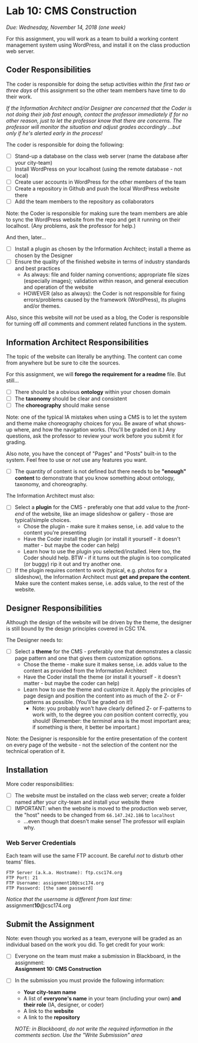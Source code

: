 # Lab 10: CMS Construction

*Due: Wednesday, November 14, 2018 (one week)* 

For this assignment, you will work as a team to build a working content management system using WordPress, and install it on the class production web server.

## Coder Responsibilities

The coder is responsible for doing the setup activities *within the first two or three days* of this assignment so the other team members have time to do their work.

_If the Information Architect and/or Designer are concerned that the Coder is not doing their job fast enough, contact the professor immediately if for no other reason, just to let the professor know that there are concerns.  The professor will monitor the situation and adjust grades accordingly ...but only if he's alerted early in the process!_

The coder is responsible for doing the following:

- [ ] Stand-up a database on the class web server (name the database after your city-team)
- [ ] Install WordPress on your localhost (using the remote database - not local)
- [ ] Create user accounts in WordPress for the other members of the team
- [ ] Create a repository in Github and push the local WordPress website there
- [ ] Add the team members to the repository as collaborators

Note: the Coder is responsible for making sure the team members are able to sync the WordPress website from the repo and get it running on their localhost.  (Any problems, ask the professor for help.)

And then, later...

- [ ] Install a plugin as chosen by the Information Architect; install a theme as chosen by the Designer
- [ ] Ensure the quality of the finished website in terms of industry standards and best practices
  - As always: file and folder naming conventions; appropriate file sizes (especially images); validation within reason, and general execution and operation of the website
  - HOWEVER (also as always): the Coder is not responsible for fixing errors/problems caused by the framework (WordPress), its plugins and/or themes.

Also, since this website will *not* be used as a blog, the Coder is responsible for turning off *all* comments and comment related functions in the system.  

## Information Architect Responsibilities

The topic of the website can literally be anything.  The content can come from anywhere but be sure to cite the sources.

For this assignment, we will **forego the requirement for a readme** file.  But still...

- [ ] There should be a obvious **ontology** within your chosen domain
- [ ] The **taxonomy** should be clear and consistent
- [ ] The **choreography** should make sense

Note: one of the typical IA mistakes when using a CMS is to let the system and theme make choreography choices for you.  Be aware of what shows-up where, and how the navigation works.  (You'll be graded on it.)  Any questions, ask the professor to review your work before you submit it for grading.

Also note, you have the concept of "Pages" and "Posts" built-in to the system.  Feel free to use or *not* use any features you want.

- [ ] The quantity of content is not defined but there needs to be **"enough" content** to demonstrate that you know something about ontology, taxonomy, and choreography.

The Information Architect must also:

- [ ] Select a **plugin** for the CMS - preferably one that add value to the *front-end* of the website, like an image slideshow or gallery - those are typical/simple choices.  
  - Chose the plugin - make sure it makes sense, i.e. add value to the content you're presenting
  - Have the Coder install the plugin (or install it yourself - it doesn't matter - but maybe the coder can help)
  - Learn how to use the plugin you selected/installed.  Here too, the Coder should help.  BTW - if it turns out the plugin is too complicated (or buggy) rip it out and try another one.
- [ ] If the plugin requires content to work (typical, e.g. photos for a slideshow), the Information Architect must **get and prepare the content**.  Make sure the content makes sense, i.e. adds value, to the rest of the website.

## Designer Responsibilities

Although the design of the website will be driven by the theme, the designer is still bound by the design principles covered in CSC 174.  

The Designer needs to: 

- [ ] Select a **theme** for the CMS - preferably one that demonstrates a classic page pattern and one that gives them customization options.
  -  Chose the theme - make sure it makes sense, i.e. adds value to the content as provided from the Information Architect
  - Have the Coder install the theme (or install it yourself - it doesn't matter - but maybe the coder can help)
  - Learn how to use the theme and customize it.  Apply the principles of page design and position the content into as much of the Z- or F-patterns as possible.  (You'll be graded on it!)
    - Note: you probably won't have clearly defined Z- or F-patterns to work with, to the degree you *can* position content correctly, you should!  (Remember: the *terminal* area is the most important area; if something is there, it better be important.)

Note: the Designer is responsible for the entire presentation of the content on every page of the website - not the selection of the content nor the technical operation of it.

## Installation

More coder responsibilities:

- [ ] The website must be installed on the class web server; create a folder named after your city-team and install your website there
- [ ] IMPORTANT: when the website is moved to the production web server, the "host" needs to be changed from `66.147.242.186` to `localhost`
  - ...even though that doesn't make sense!  The professor will explain why.

### Web Server Credentials

Each team will use the same FTP account. Be careful *not* to disturb other teams' files.

```
FTP Server (a.k.a. Hostname): ftp.csc174.org
FTP Port: 21
FTP Username: assignment10@csc174.org
FTP Password: [the same password]
```

*Notice that the username is different from last time:* assignment**10**@csc174.org

## Submit the Assignment

Note: even though you worked as a team, everyone will be graded as an individual based on the work you did. To get credit for your work:

- [ ] Everyone on the team must make a submission in Blackboard, in the assignment:<br> **Assignment 10: CMS Construction**

- [ ] In the submission you must provide the following information:

  - **Your city-team name**
  - A list of **everyone's name** in your team (including your own) **and their role** (IA, designer, or coder)
  - A link to the **website**
  - A link to the **repository**

  *NOTE: in Blackboard, do not write the required information in the comments section.  Use the "Write Submission" area*
